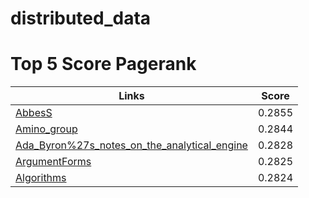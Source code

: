 # distributed_data

# Top 5 Score Pagerank

|                  Links                       | Score  |
|----------------------------------------------|--------|
| [AbbesS](http://dbpedia.org/resource/AbbesS) | 0.2855 |
| [Amino_group](http://dbpedia.org/resource/Amino_group)                                  | 0.2844 |
| [Ada_Byron%27s_notes_on_the_analytical_engine](http://dbpedia.org/resource/Ada_Byron%27s_notes_on_the_analytical_engine) | 0.2828 |
| [ArgumentForms](http://dbpedia.org/resource/ArgumentForms)                                | 0.2825 |
| [Algorithms](http://dbpedia.org/resource/Algorithms)                                   | 0.2824 |
